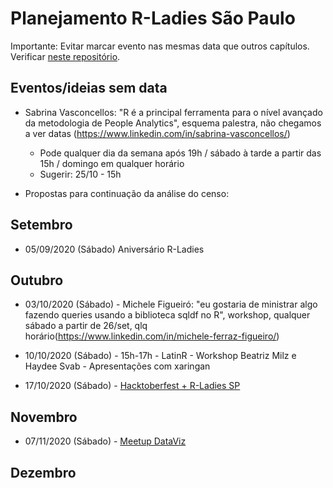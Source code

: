 # Planejamento R-Ladies São Paulo

Importante: Evitar marcar evento nas mesmas data que outros capítulos. Verificar [neste repositório](https://github.com/R-Ladies-Sao-Paulo/RLadies-Brasil).

## Eventos/ideias sem data 

- Sabrina Vasconcellos: "R é a principal ferramenta para o nível avançado da metodologia de People Analytics", esquema palestra, não chegamos a ver datas (https://www.linkedin.com/in/sabrina-vasconcellos/)
  - Pode qualquer dia da semana após 19h / sábado à tarde a partir das 15h / domingo em qualquer horário
  - Sugerir: 25/10 - 15h
  
- Propostas para continuação da análise do censo: 

## Setembro

- 05/09/2020 (Sábado) Aniversário R-Ladies

## Outubro

- 03/10/2020 (Sábado) - Michele Figueiró: "eu gostaria de ministrar algo fazendo queries usando a biblioteca sqldf no R", workshop, qualquer sábado a partir de 26/set, qlq horário(https://www.linkedin.com/in/michele-ferraz-figueiro/)

- 10/10/2020 (Sábado) - 15h-17h - LatinR - Workshop Beatriz Milz e Haydee Svab - Apresentações com xaringan

- 17/10/2020 (Sábado) - [Hacktoberfest + R-Ladies SP](https://organize.mlh.io/participants/events/4200-r-ladies-sao-paulo-hacktoberfest-meetup-online) 

## Novembro

- 07/11/2020 (Sábado) - [Meetup DataViz](https://github.com/R-Ladies-Sao-Paulo/2020-R-LadiesSP-DataViz/projects/1)

## Dezembro
